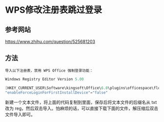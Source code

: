 # WPS修改注册表跳过登录

## 参考网站

<https://www.zhihu.com/question/525681203>

## 方法

    导入以下注册表，禁用 WPS Office 强制登录功能：

``` C#
Windows Registry Editor Version 5.00

[HKEY_CURRENT_USER\Software\kingsoft\Office\6.0\plugins\officespace\flogin]
"enableForceLoginForFirstInstallDevice"="false"
```


新建一个文本文件，将上面的代码复制到里面，保存后将文本文件的后缀名从 txt 改为 reg，然后双击导入。怕麻烦的话，可以直接下载下面的文件，解压缩后双击文件导入即可。
